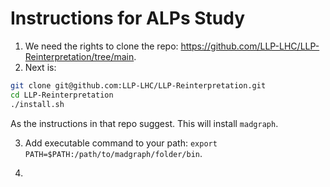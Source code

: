 # Instructions for ALPs Study

1. We need the rights to clone the repo: https://github.com/LLP-LHC/LLP-Reinterpretation/tree/main.
2. Next is: 
```bash
git clone git@github.com:LLP-LHC/LLP-Reinterpretation.git
cd LLP-Reinterpretation
./install.sh
```
As the instructions in that repo suggest. This will install `madgraph`.

3. Add executable command to your path: `export PATH=$PATH:/path/to/madgraph/folder/bin`.

4. 
